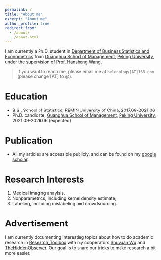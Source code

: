 ```yaml
---
permalink: /
title: "About me"
excerpt: "About me"
author_profile: true
redirect_from: 
  - /about/
  - /about.html
---
```


I am currently a Ph.D. student in [Department of Business Statistics and Econometrics](https://en.gsm.pku.edu.cn/statistic/) from [Guanghua School of Management](https://en.gsm.pku.edu.cn/), [Peking University](https://english.pku.edu.cn/), under the supervision of [Prof. Hansheng Wang](https://en.gsm.pku.edu.cn/faculty/hansheng/). 


> If you want to reach me, please email me at `helenology[AT]163.com` (please change [AT] to @).


Education
======
- B.S., [School of Statistics](http://stat.ruc.edu.cn/), [REMIN University of China](https://www.ruc.edu.cn/), 2017.09-2021.06
- Ph.D. candidate, [Guanghua School of Management](https://en.gsm.pku.edu.cn/), [Peking University](https://english.pku.edu.cn/), 2021.09-2026.06 (expected)

Publication
======
- All my articles are accessible publicly, and can be found on my [google scholar](https://scholar.google.com/citations?hl=zh-CN&user=K00XIVsAAAAJ).

Research Interests
======
1. Medical imaging anaylsis.
2. Nonparametrics, including kernel density estimate;
3. Labeling, including mislabeling and crowdsourcing.

Advertisement
======
I am currently documenting interesting topics about how to do academic research in [Research_Toolbox](https://github.com/Helenology/Research_Toolbox) with my cooperators [Shuyuan Wu](https://github.com/shuyuanwu) and [
TheHiddenObserver](https://github.com/TheHiddenObserver). Our goal is to share our tricks to make research a bit more easier.